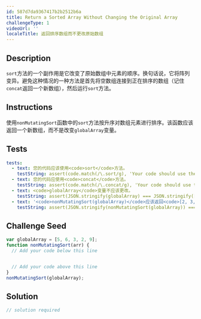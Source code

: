 ```yaml
---
id: 587d7da9367417b2b2512b6a
title: Return a Sorted Array Without Changing the Original Array
challengeType: 1
videoUrl: ''
localeTitle: 返回排序数组而不更改原始数组
---
```


## Description
<section id="description"> <code>sort</code>方法的一个副作用是它改变了原始数组中元素的顺序。换句话说，它将阵列变异。避免这种情况的一种方法是首先将空数组连接到正在排序的数组（记住<code>concat</code>返回一个新数组），然后运行<code>sort</code>方法。 </section>

## Instructions
<section id="instructions">使用<code>nonMutatingSort</code>函数中的<code>sort</code>方法按升序对数组元素进行排序。该函数应该返回一个新数组，而不是改变<code>globalArray</code>变量。 </section>

## Tests
<section id='tests'>

```yml
tests:
  - text: 您的代码应该使用<code>sort</code>方法。
    testString: assert(code.match(/\.sort/g), 'Your code should use the <code>sort</code> method.');
  - text: 您的代码应使用<code>concat</code>方法。
    testString: assert(code.match(/\.concat/g), 'Your code should use the <code>concat</code> method.');
  - text: <code>globalArray</code>变量不应该更改。
    testString: assert(JSON.stringify(globalArray) === JSON.stringify([5, 6, 3, 2, 9]), 'The <code>globalArray</code> variable should not change.');
  - text: '<code>nonMutatingSort(globalArray)</code>应该返回<code>[2, 3, 5, 6, 9]</code> <code>nonMutatingSort(globalArray)</code> <code>[2, 3, 5, 6, 9]</code> 。'
    testString: assert(JSON.stringify(nonMutatingSort(globalArray)) === JSON.stringify([2, 3, 5, 6, 9]), '<code>nonMutatingSort(globalArray)</code> should return <code>[2, 3, 5, 6, 9]</code>.');

```

</section>

## Challenge Seed
<section id='challengeSeed'>

<div id='js-seed'>

```js
var globalArray = [5, 6, 3, 2, 9];
function nonMutatingSort(arr) {
  // Add your code below this line


  // Add your code above this line
}
nonMutatingSort(globalArray);

```

</div>



</section>

## Solution
<section id='solution'>

```js
// solution required
```
</section>
